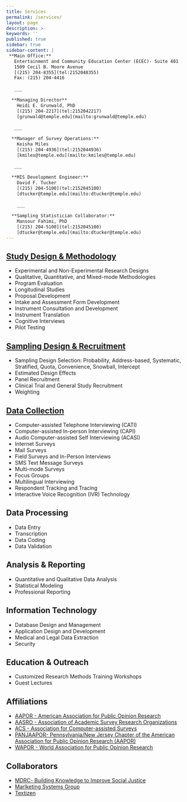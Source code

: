 ```yaml
---
title: Services
permalink: /services/
layout: page
description: >-
keywords: ''
published: true
sidebar: true
sidebar-content: |
 **Main Office:**   
   Entertainment and Community Education Center (ECEC)- Suite 401   
   1509 Cecil B. Moore Avenue   
   [(215) 204-8355](tel:2152048355)       
   Fax: (215) 204-4416    
   
   ___
   
  **Managing Director**   
    Heidi E. Grunwald, PhD   
    [(215) 204-2217](tel:2152042217)   
    [grunwald@temple.edu](mailto:grunwald@temple.edu)    
   
   ___
   
  **Manager of Survey Operations:**   
    Keisha Miles    
    [(215) 204-4936](tel:2152044936)       
    [kmiles@temple.edu](mailto:kmiles@temple.edu)    
    
   ___
   
  **MIS Development Engineer:**   
    David F. Tucker         
    [(215) 204-5100](tel:2152045100)        
    [dtucker@temple.edu](mailto:dtucker@temple.edu)    
    
    ___
   
  **Sampling Statistician Collaborator:**   
    Mansour Fahimi, PhD          
    [(215) 204-5100](tel:2152045100)           
    [dtucker@temple.edu](mailto:dtucker@temple.edu)     
---
```

## [Study Design & Methodology](www.develop.cla.temple.edu/isr/study-design-and-methodology)
- Experimental and Non-Experimental Research Designs
- Qualitative, Quantitative, and Mixed-mode Methodologies
- Program Evaluation
- Longitudinal Studies
- Proposal Development
- Intake and Assessment Form Development
- Instrument Consultation and Development
- Instrument Translation
- Cognitive Interviews
- Pilot Testing
 
## [Sampling Design & Recruitment](www.develop.cla.temple.edu/isr/sampling-design-and-recruitment)
- Sampling Design Selection: Probability, Address-based, Systematic, Stratified, Quota, Convenience, Snowball, Intercept
- Estimated Design Effects
- Panel Recruitment
- Clinical Trial and General Study Recruitment
- Weighting

## [Data Collection](www.develop.cla.temple.edu/isr/data-collection) 
- Computer-assisted Telephone Interviewing (CATI)
- Computer-assisted In-person Interviewing (CAPI)
- Audio Computer-assisted Self Interviewing (ACASI)
- Internet Surveys
- Mail Surveys
- Field Surveys and In-Person Interviews
- SMS Text Message Surveys
- Multi-mode Surveys
- Focus Groups
- Multilingual Interviewing
- Respondent Tracking and Tracing
- Interactive Voice Recognition (IVR) Technology

## Data Processing
- Data Entry
- Transcription  
- Data Coding
- Data Validation

## Analysis & Reporting
- Quantitative and Qualitative Data Analysis
- Statistical Modeling
- Professional Reporting
 
## Information Technology
- Database Design and Management
- Application Design and Development
- Medical and Legal Data Extraction
- Security
 
## Education & Outreach
- Customized Research Methods Training Workshops
- Guest Lectures

## Affiliations
- [AAPOR - American Association for Public Opinion Research](http://www.aapor.org/)
- [AASRO - Association of Academic Survey Research Organizations](http://www.aasro.org/)
- [ACS - Association for Computer-assisted Surveys](http://cases.berkeley.edu/members.html)
- [PANJAAPOR- Pennsylvania/New Jersey Chapter of the American Association for Public Opinion Research (AAPOR)](http://panjaapor.org/)
- [WAPOR - World Association for Public Opinion Research](http://wapor.org/)

## Collaborators
- [MDRC- Building Knowledge to Improve Social Justice](https://www.mdrc.org/)
- [Marlketing Systems Group](http://www.m-s-g.com/Web/Index.aspx)
- [Textizen](https://www.textizen.com/)
